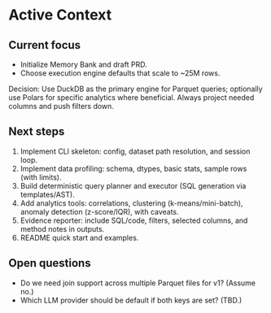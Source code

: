 # Active Context

## Current focus
- Initialize Memory Bank and draft PRD.
- Choose execution engine defaults that scale to ~25M rows.

Decision: Use DuckDB as the primary engine for Parquet queries; optionally use Polars for specific analytics where beneficial. Always project needed columns and push filters down.

## Next steps
1) Implement CLI skeleton: config, dataset path resolution, and session loop.
2) Implement data profiling: schema, dtypes, basic stats, sample rows (with limits).
3) Build deterministic query planner and executor (SQL generation via templates/AST).
4) Add analytics tools: correlations, clustering (k-means/mini-batch), anomaly detection (z-score/IQR), with caveats.
5) Evidence reporter: include SQL/code, filters, selected columns, and method notes in outputs.
6) README quick start and examples.

## Open questions
- Do we need join support across multiple Parquet files for v1? (Assume no.)
- Which LLM provider should be default if both keys are set? (TBD.)
